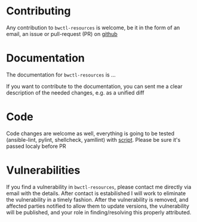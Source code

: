 # Contributing

Any contribution to `bwctl-resources` is welcome, be it in the form of an email, an issue or pull-request (PR) on [github](https://github.com/Bayware/bwctl-resources)

# Documentation

The documentation for `bwctl-resources` is ...

If you want to contribute to the documentation, you can sent me a clear description of the needed changes, e.g. as a unified diff

# Code

Code changes are welcome as well, everything is going to be tested (ansible-lint, pylint, shellcheck, yamllint) with [script](../blob/master/test/run_tests.sh). Please be sure it's passed localy before PR

# Vulnerabilities

If you find a vulnerability in `bwctl-resources`, please contact me directly via email with the details. After contact is estabilished I will work to eliminate the vulnerability in a timely fashion. After the vulnerability is removed, and affected parties notified to allow them to update versions, the vulnerability will be published, and your role in finding/resolving this properly attributed.
